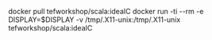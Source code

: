 docker pull  tefworkshop/scala:ideaIC
docker run -ti --rm -e DISPLAY=$DISPLAY -v /tmp/.X11-unix:/tmp/.X11-unix tefworkshop/scala:ideaIC
